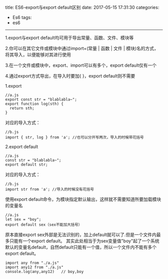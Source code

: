 title: ES6-export与export default区别
date: 2017-05-15 17:31:30
categories:
- Es6
tags:
- es6
---

1.export与export default均可用于导出常量、函数、文件、模块等

2.你可以在其它文件或模块中通过import+(常量 | 函数 | 文件 | 模块)名的方式，将其导入，以便能够对其进行使用

3.在一个文件或模块中，export、import可以有多个，export default仅有一个

4.通过export方式导出，在导入时要加{ }，export default则不需要

<!-- more -->

1.export
```
//a.js
export const str = "blablabla~";
export function log(sth) {
  return sth;
}
```
对应的导入方式：
```
//b.js
import { str, log } from 'a'; //也可以分开写两次，导入的时候带花括号
```
2.export default
```
//a.js
const str = "blablabla~";
export default str;
```
对应的导入方式：
```
//b.js
import str from 'a'; //导入的时候没有花括号
```
使用export default命令，为模块指定默认输出，这样就不需要知道所要加载模块的变量名
```
//a.js
let sex = "boy";
export default sex（sex不能加大括号）
```
原本直接export sex外部是无法识别的，加上default就可以了.但是一个文件内最多只能有一个export default。
其实此处相当于为sex变量值"boy"起了一个系统默认的变量名default，自然default只能有一个值，所以一个文件内不能有多个export default。
```
import any from "./a.js"
import any12 from "./a.js"
console.log(any,any12)   // boy,boy
```
